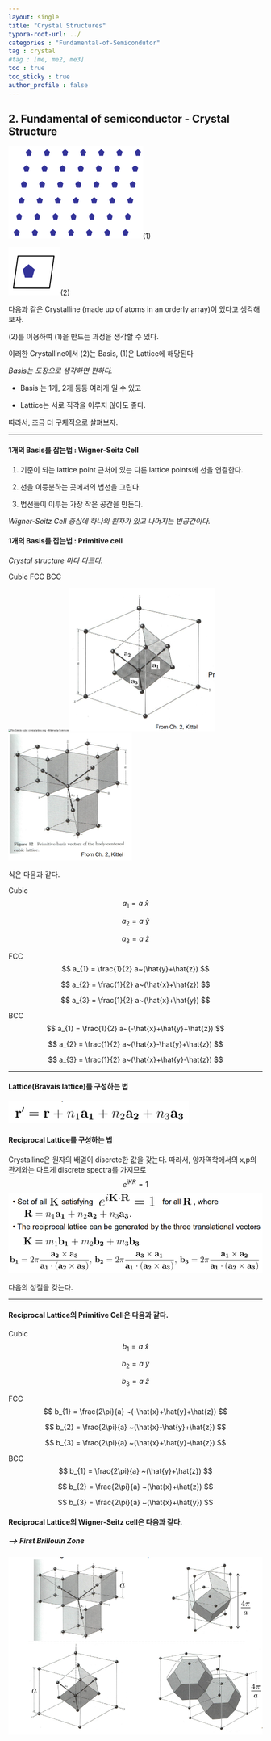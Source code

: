```yaml
---
layout: single
title: "Crystal Structures"
typora-root-url: ../
categories : "Fundamental-of-Semicondutor"
tag : crystal
#tag : [me, me2, me3]
toc : true
toc_sticky : true
author_profile : false
---
```

## 2. Fundamental of semiconductor - Crystal Structure

<img src="/images/2024-08-06-1-semiconductor/image-20221020173830037.png" alt="image-20221020173830037" style="zoom:50%;" />(1)

![image-20221020173846766](/images/2024-08-06-1-semiconductor/image-20221020173846766.png)(2)

다음과 같은 Crystalline (made up of atoms in an orderly array)이 있다고 생각해보자. 

(2)를 이용하여 (1)을 만드는 과정을 생각할 수 있다. 

이러한 Crystalline에서 (2)는 Basis, (1)은 Lattice에 해당된다

*Basis는 도장으로 생각하면 편하다.*

* Basis 는 1개, 2개 등등 여러개 일 수 있고 

* Lattice는 서로 직각을 이루지 않아도 좋다. 

따라서, 조금 더 구체적으로 살펴보자.



-----

#### 1개의 Basis를 잡는법 : Wigner-Seitz Cell

1. 기준이 되는 lattice point 근처에 있는 다른 lattice points에 선을 연결한다.

2. 선을 이등분하는 곳에서의 법선을 그린다.

3. 법선들이 이루는 가장 작은 공간을 만든다.

   

*Wigner-Seitz Cell 중심에 하나의 원자가 있고 나머지는 빈공간이다.*

#### 1개의 Basis를 잡는법 : Primitive cell

*Crystal structure 마다 다르다.*

Cubic	FCC	BCC

<img src="https://upload.wikimedia.org/wikipedia/commons/thumb/7/75/Simple_cubic_crystal_lattice.svg/1024px-Simple_cubic_crystal_lattice.svg.png" alt="File:Simple cubic crystal lattice.svg - Wikimedia Commons" style="zoom:30%;" /><img src="/images/2024-08-06-1-semiconductor/image-20221020175244603.png" alt="image-20221020175244603" style="zoom:50%;" /><img src="/images/2024-08-06-1-semiconductor/\image-20221020175318349.png" alt="image-20221020175318349" style="zoom:50%;" />

식은 다음과 같다.

Cubic
$$
a_{1} = a~\hat{x}
$$

$$
a_{2} = a~\hat{y}
$$

$$
a_{3} = a~\hat{z}
$$

FCC
$$
a_{1} = \frac{1}{2} a~(\hat{y}+\hat{z})
$$

$$
a_{2} = \frac{1}{2} a~(\hat{x}+\hat{z})
$$

$$
a_{3} = \frac{1}{2} a~(\hat{x}+\hat{y})
$$

BCC
$$
a_{1} = \frac{1}{2} a~(-\hat{x}+\hat{y}+\hat{z})
$$

$$
a_{2} = \frac{1}{2} a~(\hat{x}-\hat{y}+\hat{z})
$$

$$
a_{3} = \frac{1}{2} a~(\hat{x}+\hat{y}-\hat{z})
$$



---

#### Lattice(Bravais lattice)를 구성하는 법

<img src="/images/2024-08-06-1-semiconductor/image-20221020181320440.png" alt="image-20221020181320440" style="zoom:80%;" />

#### Reciprocal Lattice를 구성하는 법

Crystalline은 원자의 배열이 discrete한 값을 갖는다. 따라서, 양자역학에서의 x,p의 관계와는 다르게 discrete spectra를 가지므로  
$$
e^{iKR}=1
$$
<img src="/images/2024-08-06-1-semiconductor/image-20221020181049820.png" alt="image-20221020181049820" style="zoom:80%;" />

다음의 성질을 갖는다.

---

#### Reciprocal Lattice의 Primitive Cell은 다음과 같다.

Cubic
$$
b_{1} = a~\hat{x}
$$

$$
b_{2} = a~\hat{y}
$$

$$
b_{3} = a~\hat{z}
$$





FCC
$$
b_{1} = \frac{2\pi}{a} ~(-\hat{x}+\hat{y}+\hat{z})
$$

$$
b_{2} = \frac{2\pi}{a} ~(\hat{x}-\hat{y}+\hat{z})
$$

$$
b_{3} = \frac{2\pi}{a} ~(\hat{x}+\hat{y}-\hat{z})
$$

BCC
$$
b_{1} = \frac{2\pi}{a} ~(\hat{y}+\hat{z})
$$

$$
b_{2} = \frac{2\pi}{a} ~(\hat{x}+\hat{z})
$$

$$
b_{3} = \frac{2\pi}{a} ~(\hat{x}+\hat{y})
$$



#### Reciprocal Lattice의 Wigner-Seitz cell은 다음과 같다.

##### --> First Brillouin Zone

<img src="/images/2024-08-06-1-semiconductor/\image-20221020182440292.png" alt="image-20221020182440292" />